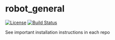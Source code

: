 # robot_general

[![License](https://img.shields.io/badge/License-Apache%202.0-blue.svg)](https://opensource.org/licenses/Apache-2.0)
[![Build Status](https://travis-ci.org/shinselrobots/robot_general.svg?branch=master)](https://travis-ci.org/shinselrobots/robot_general)

See important installation instructions in each repo
